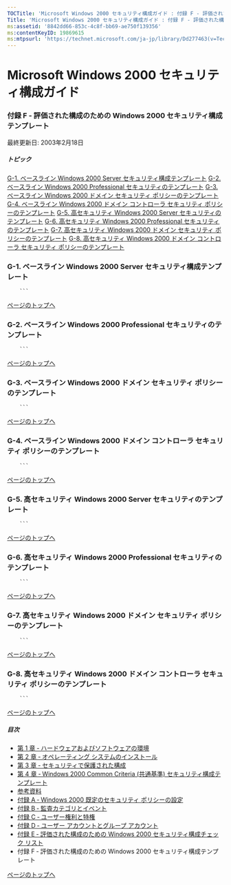 ```yaml
---
TOCTitle: 'Microsoft Windows 2000 セキュリティ構成ガイド : 付録 F ‐ 評価された構成のための Windows 2000 セキュリティ構成テンプレート'
Title: 'Microsoft Windows 2000 セキュリティ構成ガイド : 付録 F ‐ 評価された構成のための Windows 2000 セキュリティ構成テンプレート'
ms:assetid: '8842dd66-853c-4c8f-bb69-ae750f139356'
ms:contentKeyID: 19869615
ms:mtpsurl: 'https://technet.microsoft.com/ja-jp/library/Dd277463(v=TechNet.10)'
---
```


Microsoft Windows 2000 セキュリティ構成ガイド
=============================================

### 付録 F ‐ 評価された構成のための Windows 2000 セキュリティ構成テンプレート

最終更新日: 2003年2月18日

##### トピック

[](#ehaa)[G-1. ベースライン Windows 2000 Server セキュリティ構成テンプレート](#ehaa)
[](#egaa)[G-2. ベースライン Windows 2000 Professional セキュリティのテンプレート](#egaa)
[](#efaa)[G-3. ベースライン Windows 2000 ドメイン セキュリティ ポリシーのテンプレート](#efaa)
[](#eeaa)[G-4. ベースライン Windows 2000 ドメイン コントローラ セキュリティ ポリシーのテンプレート](#eeaa)
[](#edaa)[G-5. 高セキュリティ Windows 2000 Server セキュリティのテンプレート](#edaa)
[](#ecaa)[G-6. 高セキュリティ Windows 2000 Professional セキュリティのテンプレート](#ecaa)
[](#ebaa)[G-7. 高セキュリティ Windows 2000 ドメイン セキュリティ ポリシーのテンプレート](#ebaa)
[](#eaaa)[G-8. 高セキュリティ Windows 2000 ドメイン コントローラ セキュリティ ポリシーのテンプレート](#eaaa)

### G-1. ベースライン Windows 2000 Server セキュリティ構成テンプレート
        ```
[](#mainsection)[ページのトップへ](#mainsection)

### G-2. ベースライン Windows 2000 Professional セキュリティのテンプレート
        ```
[](#mainsection)[ページのトップへ](#mainsection)

### G-3. ベースライン Windows 2000 ドメイン セキュリティ ポリシーのテンプレート
        ```
[](#mainsection)[ページのトップへ](#mainsection)

### G-4. ベースライン Windows 2000 ドメイン コントローラ セキュリティ ポリシーのテンプレート
        ```
[](#mainsection)[ページのトップへ](#mainsection)

### G-5. 高セキュリティ Windows 2000 Server セキュリティのテンプレート
        ```
[](#mainsection)[ページのトップへ](#mainsection)

### G-6. 高セキュリティ Windows 2000 Professional セキュリティのテンプレート
        ```
[](#mainsection)[ページのトップへ](#mainsection)

### G-7. 高セキュリティ Windows 2000 ドメイン セキュリティ ポリシーのテンプレート
        ```
[](#mainsection)[ページのトップへ](#mainsection)

### G-8. 高セキュリティ Windows 2000 ドメイン コントローラ セキュリティ ポリシーのテンプレート
        ```
[](#mainsection)[ページのトップへ](#mainsection)

##### 目次

-   [第 1 章 ‐ ハードウェアおよびソフトウェアの環境](https://technet.microsoft.com/ja-jp/library/da7603d8-d1d7-400a-9993-3ac61d633e66(v=TechNet.10))
-   [第 2 章 ‐ オペレーティング システムのインストール](https://technet.microsoft.com/ja-jp/library/ddb614e6-9456-4f76-8dea-4018a51a810d(v=TechNet.10))
-   [第 3 章 ‐ セキュリティで保護された構成](https://technet.microsoft.com/ja-jp/library/95fe8ebd-7386-4e95-aff8-5fca17435788(v=TechNet.10))
-   [第 4 章 ‐ Windows 2000 Common Criteria (共通基準) セキュリティ構成テンプレート](https://technet.microsoft.com/ja-jp/library/270098dc-f10b-41de-b26a-c2d795bca536(v=TechNet.10))
-   [参考資料](https://technet.microsoft.com/ja-jp/library/6df170a9-3e6d-42d6-a4c3-0fd3eb71bf77(v=TechNet.10))
-   [付録 A ‐ Windows 2000 既定のセキュリティ ポリシーの設定](https://technet.microsoft.com/ja-jp/library/1adc2300-c9de-4ee0-bab7-9f8a797b03bc(v=TechNet.10))
-   [付録 B ‐ 監査カテゴリとイベント](https://technet.microsoft.com/ja-jp/library/0fc077e8-8bf5-4b4d-a555-a8c26c9792f0(v=TechNet.10))
-   [付録 C ‐ ユーザー権利と特権](https://technet.microsoft.com/ja-jp/library/9d7407aa-87b7-4564-9659-3e99abe3ac6c(v=TechNet.10))
-   [付録 D ‐ ユーザー アカウントとグループ アカウント](https://technet.microsoft.com/ja-jp/library/50b1a83f-d25a-4ffe-b601-3adc677fa632(v=TechNet.10))
-   [付録 E ‐ 評価された構成のための Windows 2000 セキュリティ構成チェック リスト](https://technet.microsoft.com/ja-jp/library/b1327283-7a58-409a-9554-59e4bbc01374(v=TechNet.10))
-   付録 F ‐ 評価された構成のための Windows 2000 セキュリティ構成テンプレート

[](#mainsection)[ページのトップへ](#mainsection)
